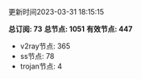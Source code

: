 更新时间2023-03-31 18:15:15

**总订阅: 73**
**总节点: 1051**
**有效节点: 447**
- v2ray节点: 365
- ss节点: 78
- trojan节点: 4
